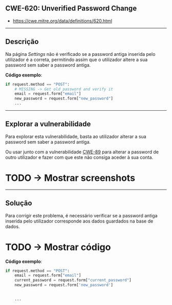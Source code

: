## CWE-620: Unverified Password Change
- https://cwe.mitre.org/data/definitions/620.html

---
## Descrição

Na página *Settings* não é verificado se a password antiga inserida pelo utilizador é a correta, permitindo assim que o utilizador altere a sua password sem saber a password antiga.

**Código exemplo**:
```python
if request.method == "POST":
    # MISSING -> Get old password and verify it
    email = request.form["email"]
    new_password = request.form["new_password"]
    ...
```

---
## Explorar a vulnerabilidade

Para explorar esta vulnerabilidade, basta ao utilizador alterar a sua password sem saber a password antiga.

Ou usar junto com a vulnerabilidade [CWE-89](CWE-89.md) para alterar a password de outro utilizador e fazer com que este não consiga aceder à sua conta.


# TODO -> Mostrar screenshots

---
## Solução

Para corrigir este problema, é necessário verificar se a password antiga inserida pelo utilizador corresponde aos dados guardados na base de dados.

# TODO -> Mostrar código

**Código exemplo**:
```python
if request.method == "POST":
    email = request.form["email"]
    current_password = request.form["current_password"]
    new_password = request.form['new_password']

    
    ...
```